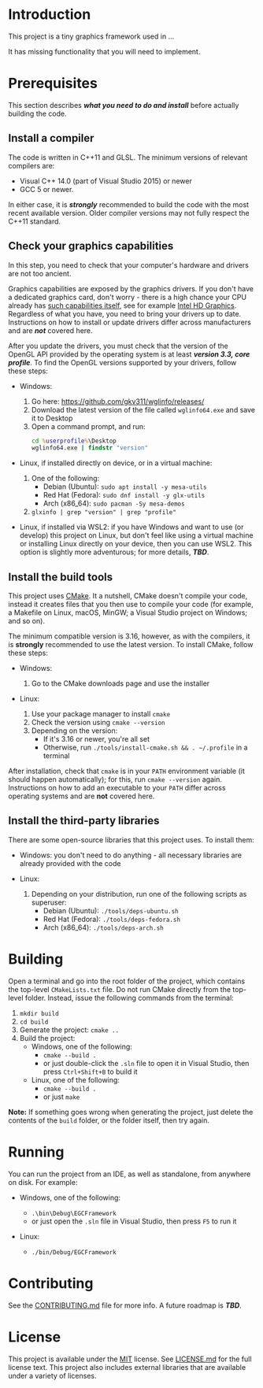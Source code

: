 # Introduction

This project is a tiny graphics framework used in ...

It has missing functionality that you will need to implement.

# Prerequisites

This section describes ***what you need to do and install*** before actually building the code.

## Install a compiler

The code is written in C++11 and GLSL. The minimum versions of relevant compilers are:

-   Visual C++ 14.0 (part of Visual Studio 2015) or newer
-   GCC 5 or newer.

In either case, it is ***strongly*** recommended to build the code with the most recent available version. Older compiler versions may not fully respect the C++11 standard.

## Check your graphics capabilities

In this step, you need to check that your computer's hardware and drivers are not too ancient.

Graphics capabilities are exposed by the graphics drivers. If you don't have a dedicated graphics card, don't worry - there is a high chance your CPU already has [such capabilities itself][ref-igp-wiki], see for example [Intel HD Graphics][ref-intelhd-wiki]. Regardless of what you have, you need to bring your drivers up to date. Instructions on how to install or update drivers differ across manufacturers and are ***not*** covered here.

After you update the drivers, you must check that the version of the OpenGL API provided by the operating system is at least ***version 3.3, core profile***. To find the OpenGL versions supported by your drivers, follow these steps:

-   Windows:
    1.  Go here: https://github.com/gkv311/wglinfo/releases/
    2.  Download the latest version of the file called `wglinfo64.exe` and save it to Desktop
    3.  Open a command prompt, and run:
        ```bat
        cd %userprofile%\Desktop
        wglinfo64.exe | findstr "version"
        ```
    
-   Linux, if installed directly on device, or in a virtual machine:
    1.  One of the following:
        -   Debian (Ubuntu): `sudo apt install -y mesa-utils`
        -   Red Hat (Fedora): `sudo dnf install -y glx-utils`
        -   Arch (x86_64): `sudo pacman -Sy mesa-demos`
    2.  `glxinfo | grep "version" | grep "profile"`

-   Linux, if installed via WSL2: if you have Windows and want to use (or develop) this project on Linux, but don't feel like using a virtual machine or installing Linux directly on your device, then you can use WSL2. This option is slightly more adventurous; for more details, ***TBD***.

## Install the build tools

This project uses [CMake][ref-cmake]. It a nutshell, CMake doesn't compile your code, instead it creates files that you then use to compile your code (for example, a Makefile on Linux, macOS, MinGW; a Visual Studio project on Windows; and so on).

The minimum compatible version is 3.16, however, as with the compilers, it is **strongly** recommended to use the latest version. To install CMake, follow these steps:

-   Windows:
    1.  Go to the CMake downloads page and use the installer

-   Linux:
    1.  Use your package manager to install `cmake`
    2.  Check the version using `cmake --version`
    3.  Depending on the version:
        -   If it's 3.16 or newer, you're all set
        -   Otherwise, run `./tools/install-cmake.sh && . ~/.profile` in a terminal

After installation, check that `cmake` is in your `PATH` environment variable (it should happen automatically); for this, run `cmake --version` again. Instructions on how to add an executable to your `PATH` differ across operating systems and are **not** covered here.

## Install the third-party libraries

There are some open-source libraries that this project uses. To install them:

-   Windows: you don't need to do anything - all necessary libraries are already provided with the code

-   Linux:
    1.  Depending on your distribution, run one of the following scripts as superuser:
        -   Debian (Ubuntu): `./tools/deps-ubuntu.sh`
        -   Red Hat (Fedora): `./tools/deps-fedora.sh`
        -   Arch (x86_64): `./tools/deps-arch.sh`

# Building

Open a terminal and go into the root folder of the project, which contains the top-level `CMakeLists.txt` file.
Do not run CMake directly from the top-level folder. Instead, issue the following commands from the terminal:

1.  `mkdir build`
2.  `cd build`
3.  Generate the project: `cmake ..`
4.  Build the project:
    -   Windows, one of the following:
        -   `cmake --build .`
        -   or just double-click the `.sln` file to open it in Visual Studio, then press `Ctrl+Shift+B` to build it
    -   Linux, one of the following:
        -   `cmake --build .`
        -   or just `make`

**Note:** If something goes wrong when generating the project, just delete the contents of the `build` folder, or the folder itself, then try again.

# Running

You can run the project from an IDE, as well as standalone, from anywhere on disk. For example:

-   Windows, one of the following:
    -   `.\bin\Debug\EGCFramework`
    -   or just open the `.sln` file in Visual Studio, then press `F5` to run it

-   Linux:
    -   `./bin/Debug/EGCFramework`


# Contributing

See the [CONTRIBUTING.md](CONTRIBUTING.md) file for more info.
A future roadmap is ***TBD***.


# License

This project is available under the [MIT][ref-mit] license. See [LICENSE.md](LICENSE.md) for the full license text.
This project also includes external libraries that are available under a variety of licenses. 


[ref-cmake]:            https://github.com/Kitware/CMake/
[ref-cmake-dl]:         https://cmake.org/download/
[ref-cmake-build]:      https://github.com/Kitware/CMake#building-cmake-from-scratch
[ref-igp-wiki]:         https://en.wikipedia.org/wiki/Graphics_processing_unit#Integrated_graphics_processing_unit
[ref-intelhd-wiki]:     https://en.wikipedia.org/wiki/Intel_Graphics_Technology
[ref-mit]:              https://opensource.org/licenses/MIT
